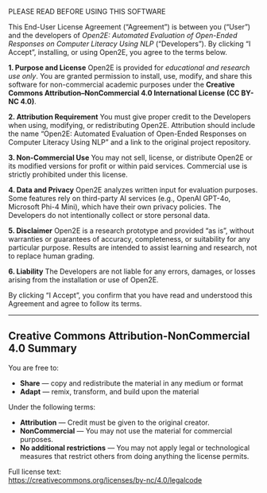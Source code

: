 PLEASE READ BEFORE USING THIS SOFTWARE

This End-User License Agreement (“Agreement”) is between you (“User”) and the developers of _Open2E: Automated Evaluation of Open-Ended Responses on Computer Literacy Using NLP_ (“Developers”). By clicking “I Accept”, installing, or using Open2E, you agree to the terms below.

**1. Purpose and License**
Open2E is provided for _educational and research use only_. You are granted permission to install, use, modify, and share this software for non-commercial academic purposes under the **Creative Commons Attribution–NonCommercial 4.0 International License (CC BY-NC 4.0)**.

**2. Attribution Requirement**
You must give proper credit to the Developers when using, modifying, or redistributing Open2E. Attribution should include the name “Open2E: Automated Evaluation of Open-Ended Responses on Computer Literacy Using NLP” and a link to the original project repository.

**3. Non-Commercial Use**
You may not sell, license, or distribute Open2E or its modified versions for profit or within paid services. Commercial use is strictly prohibited under this license.

**4. Data and Privacy**
Open2E analyzes written input for evaluation purposes. Some features rely on third-party AI services (e.g., OpenAI GPT-4o, Microsoft Phi-4 Mini), which have their own privacy policies. The Developers do not intentionally collect or store personal data.

**5. Disclaimer**
Open2E is a research prototype and provided “as is”, without warranties or guarantees of accuracy, completeness, or suitability for any particular purpose. Results are intended to assist learning and research, not to replace human grading.

**6. Liability**
The Developers are not liable for any errors, damages, or losses arising from the installation or use of Open2E.

By clicking “I Accept”, you confirm that you have read and understood this Agreement and agree to follow its terms.

---

## Creative Commons Attribution-NonCommercial 4.0 Summary

You are free to:

- **Share** — copy and redistribute the material in any medium or format
- **Adapt** — remix, transform, and build upon the material

Under the following terms:

- **Attribution** — Credit must be given to the original creator.
- **NonCommercial** — You may not use the material for commercial purposes.
- **No additional restrictions** — You may not apply legal or technological measures that restrict others from doing anything the license permits.

Full license text:  
https://creativecommons.org/licenses/by-nc/4.0/legalcode

